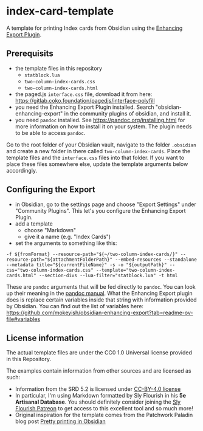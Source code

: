 # index-card-template
A template for printing Index cards from Obsidian using the [Enhancing Export Plugin](https://github.com/mokeyish/obsidian-enhancing-export).

## Prerequisits

- the template files in this repository
  - `statblock.lua`
  - `two-column-index-cards.css`
  - `two-column-index-cards.html`
- the paged.js `interface.css` file, download it from here: https://gitlab.coko.foundation/pagedjs/interface-polyfill
- you need the Enhancing Export Plugin installed. Search "obsidian-enhancing-export" in the community plugins of obsidian, and install it.
- you need `pandoc` installed. See https://pandoc.org/installing.html for more information on how to install it on your system. The plugin needs to be able to access `pandoc`.

Go to the root folder of your Obsidian vault, navigate to the folder `.obsidian` and create a new folder in there called `two-column-index-cards`. Place the template files and the `interface.css` files into that folder. If you want to place these files somewhere else, update the template arguments below accordingly.

 
## Configuring the Export

- in Obsidian, go to the settings page and choose "Export Settings" under "Community Plugins". This let's you configure the Enhancing Export Plugin.
- add a template
  - choose "Markdown"
  - give it a name (e.g. "Index Cards")
- set the arguments to something like this:

```
-f ${fromFormat} --resource-path="${~/two-column-index-cards/}" --resource-path="${attachmentFolderPath}" --embed-resources --standalone --metadata title="${currentFileName}" -s -o "${outputPath}" --css="two-column-index-cards.css" --template="two-column-index-cards.html" --section-divs --lua-filter="statblock.lua" -t html
```

These are `pandoc` arguments that will be fed directly to `pandoc`. You can look up their meaning in the [pandoc manual](https://pandoc.org/MANUAL.html). What the Enhancing Export plugin does is replace certain variables inside that string with information provided by Obsidian. You can find out the list of variables here: https://github.com/mokeyish/obsidian-enhancing-export?tab=readme-ov-file#variables



## License information

The actual template files are under the CC0 1.0 Universal license provided in this Repository.

The examples contain information from other sources and are licensed as such:

- Information from the SRD 5.2 is licensed under [CC-BY-4.0 license](https://creativecommons.org/licenses/by/4.0/)
- In particular, I'm using Markdown formatted by Sly Flourish in his **5e Artisanal Database**. You should definitely consider joining the [Sly Flourish Patreon](https://www.patreon.com/cw/slyflourish) to get access to this excellent tool and so much more!
- Original inspiration for the template comes from the Patchwork Paladin blog post [Pretty printing in Obsidian](https://patchworkpaladin.com/2025/05/26/pretty-printing-in-obsidian/)
